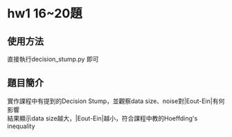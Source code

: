 # hw1 16~20題
## 使用方法
直接執行decision_stump.py 即可

## 題目簡介
實作課程中有提到的Decision Stump，並觀察data size、noise對|Eout-Ein|有何影響  
結果顯示data size越大，|Eout-Ein|越小，符合課程中教的Hoeffding's inequality 